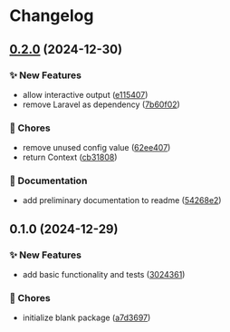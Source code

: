 # Changelog

## [0.2.0](https://github.com/mortenscheel/task-flow/compare/0.1.0...0.2.0) (2024-12-30)

### ✨ New Features

* allow interactive output ([e115407](https://github.com/mortenscheel/task-flow/commit/e115407168dd8ea58001c040c910f9e5ca18c906))
* remove Laravel as dependency ([7b60f02](https://github.com/mortenscheel/task-flow/commit/7b60f02ccc8ab59a6f192a64876c38e0e49d3dfb))

### 🔧 Chores

* remove unused config value ([62ee407](https://github.com/mortenscheel/task-flow/commit/62ee407815faded3910a3eee944264e5c27f2a05))
* return Context ([cb31808](https://github.com/mortenscheel/task-flow/commit/cb31808184af46d6c20e24d9b5cf4b2b4fa792be))

### 📝 Documentation

* add preliminary documentation to readme ([54268e2](https://github.com/mortenscheel/task-flow/commit/54268e2fd0db7ce97b55baf89b3cfea6c92ad853))

## 0.1.0 (2024-12-29)

### ✨ New Features

* add basic functionality and tests ([3024361](https://github.com/mortenscheel/task-flow/commit/30243612ddcf7f51346bf96e328104fc84cc731b))

### 🔧 Chores

* initialize blank package ([a7d3697](https://github.com/mortenscheel/task-flow/commit/a7d369786d832f7b9b6cb8c48209119af122a645))
